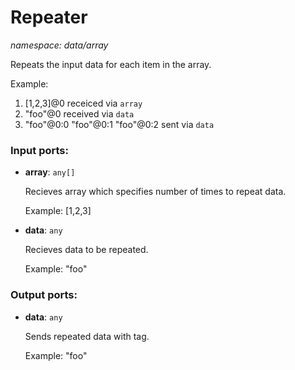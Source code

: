 # Repeater

_namespace: data/array_

Repeats the input data for each item in the array.

Example:
1. [1,2,3]@0 receiced via `array`
2. "foo"@0 received via `data`
3. "foo"@0:0
    "foo"@0:1
    "foo"@0:2
sent via `data`
    

### Input ports:

* __array__: ` any[] `

    Recieves array which specifies number of times to repeat data.
    
    Example:
    [1,2,3]


* __data__: ` any `

    Recieves data to be repeated.
    
    Example:
    "foo"

### Output ports:

* __data__: ` any `

    Sends repeated data with tag.
    
    Example:
    "foo"

